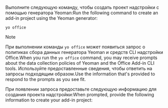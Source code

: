 <span data-ttu-id="62a86-101">Выполните следующую команду, чтобы создать проект надстройки с помощью генератора Yeoman:</span><span class="sxs-lookup"><span data-stu-id="62a86-101">Run the following command to create an add-in project using the Yeoman generator:</span></span> 

```command&nbsp;line
yo office
```

> [!NOTE]
> <span data-ttu-id="62a86-102">При выполнении команды `yo office` может появиться запрос о политиках сбора данных генератора Yeoman и средств CLI надстройки Office.</span><span class="sxs-lookup"><span data-stu-id="62a86-102">When you run the `yo office` command, you may receive prompts about the data collection policies of Yeoman and the Office Add-in CLI tools.</span></span> <span data-ttu-id="62a86-103">Используйте предоставленные сведения, чтобы ответить на запросы подходящим образом.</span><span class="sxs-lookup"><span data-stu-id="62a86-103">Use the information that's provided to respond to the prompts as you see fit.</span></span>

<span data-ttu-id="62a86-104">При появлении запроса предоставьте следующую информацию для создания проекта надстройки:</span><span class="sxs-lookup"><span data-stu-id="62a86-104">When prompted, provide the following information to create your add-in project:</span></span>
